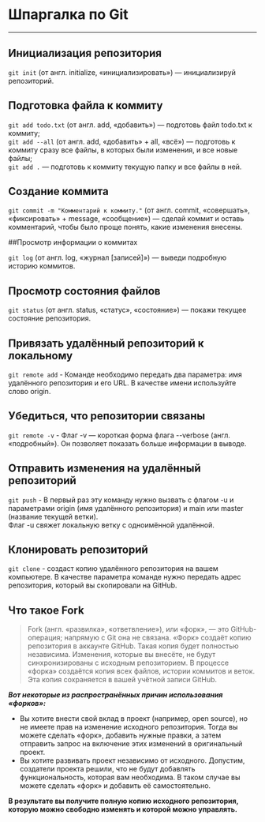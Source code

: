 
# Шпаргалка по Git

----

## Инициализация репозитория

`git init` (от англ. initialize, «инициализировать») — инициализируй репозиторий.

## Подготовка файла к коммиту

`git add todo.txt` (от англ. add, «добавить») — подготовь файл todo.txt к коммиту;  
`git add --all` (от англ. add, «добавить» + all, «всё») — подготовь к коммиту сразу все файлы, в которых были изменения, и все новые файлы;  
`git add .` — подготовь к коммиту текущую папку и все файлы в ней.  

## Создание коммита

`git commit -m "Комментарий к коммиту."` (от англ. commit, «совершать», «фиксировать» + message, «сообщение») — сделай коммит и оставь комментарий, чтобы было проще понять, какие изменения внесены. 

##Просмотр информации о коммитах

`git log` (от англ. log, «журнал [записей]») — выведи подробную историю коммитов.

## Просмотр состояния файлов

`git status` (от англ. status, «статус», «состояние») — покажи текущее состояние репозитория.

## Привязать удалённый репозиторий к локальному 

`git remote add` - Команде необходимо передать два параметра: имя удалённого репозитория и его URL. В качестве имени используйте слово origin.

## Убедиться, что репозитории связаны

`git remote -v` - Флаг -v — короткая форма флага --verbose (англ. «подробный»). Он позволяет показать больше информации в выводе.

## Отправить изменения на удалённый репозиторий

`git push` - В первый раз эту команду нужно вызвать с флагом -u и параметрами origin (имя удалённого репозитория) и main или master (название текущей ветки). <br> 
Флаг -u свяжет локальную ветку с одноимённой удалённой. 

## Клонировать репозиторий 

`git clone` - создаст копию удалённого репозитория на вашем компьютере. В качестве параметра команде нужно передать адрес репозитория, который вы скопировали на GitHub.

## Что такое Fork

> Fork (англ. «развилка», «ответвление»), или «форк», — это GitHub-операция; напрямую с Git она не связана. «Форк» создаёт копию репозитория в аккаунте GitHub. Такая копия будет полностью независима. Изменения, которые вы внесёте, не будут синхронизированы с исходным репозиторием.
В процессе «форка» создаётся копия всех файлов, истории коммитов и веток. Эта копия сохраняется в вашей учётной записи GitHub.

***Вот некоторые из распространённых причин использования «форков»:***

* Вы хотите внести свой вклад в проект (например, open source), но не имеете прав на изменение исходного репозитория. Тогда вы можете сделать «форк», добавить нужные правки, а затем отправить запрос на включение этих изменений в оригинальный проект.
* Вы хотите развивать проект независимо от исходного. Допустим, создатели проекта решили, что не будут добавлять функциональность, которая вам необходима. В таком случае вы можете сделать «форк» и добавить её самостоятельно.

**В результате вы получите полную копию исходного репозитория, которую можно свободно изменять и которой можно управлять.**